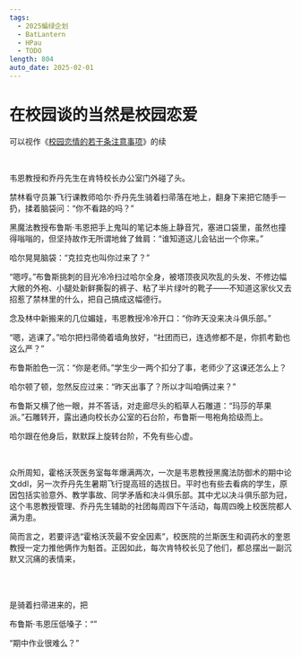 ```yaml
---
tags:
  - 2025蝙绿企划
  - BatLantern
  - HPau
  - TODO
length: 804
auto_date: 2025-02-01
---
```


# 在校园谈的当然是校园恋爱

可以视作《[校园恋情的若干条注意事项](校园恋情的若干条注意事项.md)》的续

<br>

韦恩教授和乔丹先生在肯特校长办公室门外碰了头。

禁林看守员兼飞行课教师哈尔·乔丹先生骑着扫帚落在地上，翻身下来把它随手一扔，揉着脑袋问：“你不看路的吗？”

黑魔法教授布鲁斯·韦恩把手上鬼叫的笔记本施上静音咒，塞进口袋里，虽然也撞得嗡嗡的，但坚持故作无所谓地耸了耸肩：“谁知道这儿会钻出一个你来。”

哈尔晃晃脑袋：“克拉克也叫你过来了？”

“嗯哼。”布鲁斯挑刺的目光冷冷扫过哈尔全身，被塔顶夜风吹乱的头发、不修边幅大敞的外袍、小腿处新鲜撕裂的裤子、粘了半片绿叶的靴子——不知道这家伙又去招惹了禁林里的什么，把自己搞成这幅德行。

念及林中新搬来的几位媚娃，韦恩教授冷冷开口：“你昨天没来决斗俱乐部。”

“嗯，逃课了。”哈尔把扫帚倚着墙角放好，“社团而已，连选修都不是，你抓考勤也这么严？”

布鲁斯脸色一沉：“你是老师。”学生少一两个扣分了事，老师少了这课还怎么上？

哈尔顿了顿，忽然反应过来：“昨天出事了？所以才叫咱俩过来？”

布鲁斯又横了他一眼，并不答话，对走廊尽头的稻草人石雕道：“玛莎的苹果派。”石雕转开，露出通向校长办公室的石台阶，布鲁斯一甩袍角拾级而上。

哈尔跟在他身后，默默踩上旋转台阶，不免有些心虚。

<br>

众所周知，霍格沃茨医务室每年爆满两次，一次是韦恩教授黑魔法防御术的期中论文ddl，另一次乔丹先生暑期飞行提高班的选拔日。平时也有些去看病的学生，原因包括实验意外、教学事故、同学矛盾和决斗俱乐部。其中尤以决斗俱乐部为冠，这个韦恩教授管理、乔丹先生辅助的社团每周四下午活动，每周四晚上校医院都人满为患。

简而言之，若要评选“霍格沃茨最不安全因素”，校医院的兰斯医生和调药水的奎恩教授一定力推他俩作为魁首。正因如此，每次肯特校长见了他们，都总摆出一副沉默又沉痛的表情来，

<br>

<br>

是骑着扫帚进来的，把

布鲁斯·韦恩压低嗓子：“”

“期中作业很难么？”
